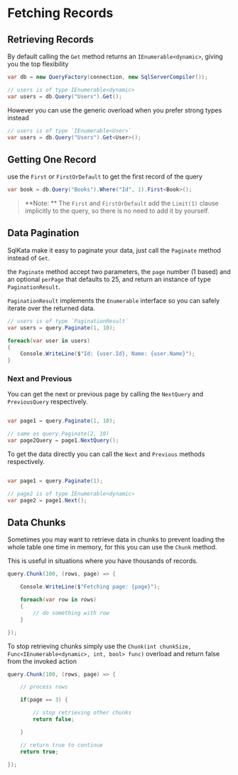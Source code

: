 # Fetching Records

## Retrieving Records

By default calling the `Get` method returns an `IEnumerable<dynamic>`, giving you the top flexibility

```cs
var db = new QueryFactory(connection, new SqlServerCompiler());

// users is of type IEnumerable<dynamic>
var users = db.Query("Users").Get();
```

However you can use the generic overload when you prefer strong types instead

```cs
// users is of type `IEnumerable<User>`
var users = db.Query("Users").Get<User>();
```

## Getting One Record

use the `First` or `FirstOrDefault` to get the first record of the query

```cs
var book = db.Query("Books").Where("Id", 1).First<Book>();
```

> **Note: ** The `First` and `FirstOrDefault` add the `Limit(1)` clause implicitly to the query, so there is no need to add it by yourself.

## Data Pagination

SqlKata make it easy to paginate your data, just call the `Paginate` method instead of `Get`.

the `Paginate` method accept two parameters, the `page` number (1 based) and an optional `perPage` that defaults to 25, and return an instance of type `PaginationResult`.

`PaginationResult` implements the `Enumerable` interface so you can safely iterate over the returned data.


```cs
// users is of type `PaginationResult`
var users = query.Paginate(1, 10);

foreach(var user in users)
{
    Console.WriteLine($"Id: {user.Id}, Name: {user.Name}");
}
```

### Next and Previous
You can get the next or previous page by calling the `NextQuery` and `PreviousQuery` respectively.

```cs

var page1 = query.Paginate(1, 10);

// same as query.Paginate(2, 10)
var page2Query = page1.NextQuery();

```

To get the data directly you can call the `Next` and `Previous` methods respectively.

```cs

var page1 = query.Paginate(1);

// page2 is of type IEnumerable<dynamic>
var page2 = page1.Next();

```

## Data Chunks
Sometimes you may want to retrieve data in chunks to prevent loading the whole table one time in memory, for this you can use the `Chunk` method.

This is useful in situations where you have thousands of records.

```cs
query.Chunk(100, (rows, page) => {

    Console.WriteLine($"Fetching page: {page}");

    foreach(var row in rows)
    {
        // do something with row
    }

});
```

To stop retrieving chunks simply use the `Chunk(int chunkSize, Func<IEnumerable<dynamic>, int, bool> func)` overload and return false from the invoked action

```cs
query.Chunk(100, (rows, page) => {

    // process rows

    if(page == 3) {

        // stop retrieving other chunks
        return false;

    }

    // return true to continue
    return true;

});
```
